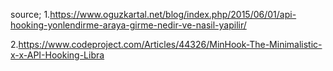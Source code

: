source;
1.https://www.oguzkartal.net/blog/index.php/2015/06/01/api-hooking-yonlendirme-araya-girme-nedir-ve-nasil-yapilir/

2.https://www.codeproject.com/Articles/44326/MinHook-The-Minimalistic-x-x-API-Hooking-Libra
